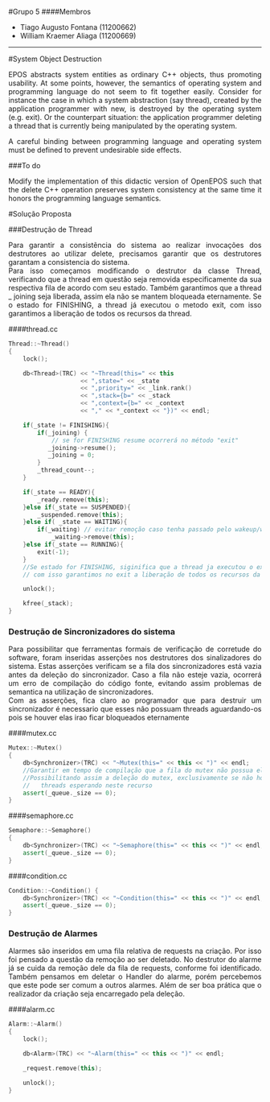#Grupo 5
####Membros
* Tiago Augusto Fontana (11200662) <br>
* William Kraemer Aliaga (11200669)

-------------------------------------------
#System Object Destruction
<p style='text-align: justify;'>
EPOS abstracts system entities as ordinary C++ objects, thus promoting usability. At some points, however, the semantics of operating system and programming language do not seem to fit together easily. Consider for instance the case in which a system abstraction (say thread), created by the application programmer with new, is destroyed by the operating system (e.g. exit). Or the counterpart situation: the application programmer deleting a thread that is currently being manipulated by the operating system.
</p>

<p style='text-align: justify;'>
A careful binding between programming language and operating system must be defined to prevent undesirable side effects.
</p>

###To do

<p style='text-align: justify;'>
Modify the implementation of this didactic version of OpenEPOS such that the delete C++ operation preserves system consistency at the same time it honors the programming language semantics.
</p>

#Solução Proposta

###Destrução de Thread
<p style='text-align: justify;'>
Para garantir a consistẽncia do sistema ao realizar invocações dos destrutores ao utilizar delete, precisamos garantir que os destrutores garantam a consistencia do sistema.
<br>
Para isso começamos modificando o destrutor da classe Thread, verificando que a thread em questão seja
 removida especificamente da sua respectiva fila de acordo com seu estado. Também garantimos que a thread
 _ joining seja liberada, assim ela não se mantem bloqueada eternamente. Se o estado for FINISHING, a thread
 já executou o metodo exit, com isso garantimos a liberação de todos os recursos da thread.
</p>

####thread.cc
```c++
Thread::~Thread()
{
    lock();

    db<Thread>(TRC) << "~Thread(this=" << this
                    << ",state=" << _state
                    << ",priority=" << _link.rank()
                    << ",stack={b=" << _stack
                    << ",context={b=" << _context
                    << "," << *_context << "})" << endl;

    if(_state != FINISHING){
    	if(_joining) {
    		// se for FINISHING resume ocorrerá no método "exit"
    	   _joining->resume();
    	   _joining = 0;
    	}
    	_thread_count--;
    }

    if(_state == READY){
    	_ready.remove(this);
    }else if(_state == SUSPENDED){
    	_suspended.remove(this);
    }else if( _state == WAITING){
    	if(_waiting) // evitar remoção caso tenha passado pelo wakeup/wakeup_all
    		_waiting->remove(this);
    }else if(_state == RUNNING){
    	exit(-1);
    }
    //Se estado for FINISHING, siginifica que a thread ja executou o exit
    // com isso garantimos no exit a liberação de todos os recursos da thread.

    unlock();

    kfree(_stack);
}
```
### Destrução de Sincronizadores do sistema
<p style='text-align: justify;'>
Para possibilitar que ferramentas formais de verificação de corretude do software,
foram inseridas asserções nos destrutores dos sinalizadores do sistema. Estas asserções
verificam se a fila dos sincronizadores está vazia antes da deleção do sincronizador.
Caso a fila não esteje vazia, ocorrerá um erro de compilação do código fonte,
evitando assim problemas de semantica na utilização de sincronizadores. <br>
Com as asserções, fica claro ao programador que para destruir um sincronizador é
necessario que esses não possuam threads aguardando-os pois se houver elas irao ficar
bloqueados eternamente
</p>

####mutex.cc
```c++
Mutex::~Mutex()
{
    db<Synchronizer>(TRC) << "~Mutex(this=" << this << ")" << endl;
    //Garantir em tempo de compilação que a fila do mutex não possua elementos.
    //Possibilitando assim a deleção do mutex, exclusivamente se não houver
    //   threads esperando neste recurso
    assert(_queue._size == 0);
}
```

####semaphore.cc
```c++
Semaphore::~Semaphore()
{
    db<Synchronizer>(TRC) << "~Semaphore(this=" << this << ")" << endl;
    assert(_queue._size == 0);
}
```

####condition.cc
```c++
Condition::~Condition() {
    db<Synchronizer>(TRC) << "~Condition(this=" << this << ")" << endl;
    assert(_queue._size == 0);
}
```
### Destrução de Alarmes
<p style='text-align: justify;'>
Alarmes são inseridos em uma fila relativa de requests na criação. Por isso foi pensado a questão da remoção ao ser deletado.
No destrutor do alarme já se cuida da remoção dele da fila de requests, conforme foi identificado.
Também pensamos em deletar o Handler do alarme, porém percebemos que este pode ser
comum a outros alarmes. Além de ser boa prática que o realizador da criação seja encarregado pela deleção.
</p>

####alarm.cc
```c++
Alarm::~Alarm()
{
    lock();

    db<Alarm>(TRC) << "~Alarm(this=" << this << ")" << endl;

    _request.remove(this);

    unlock();
}
